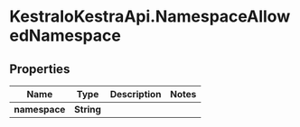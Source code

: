 # KestraIoKestraApi.NamespaceAllowedNamespace

## Properties

Name | Type | Description | Notes
------------ | ------------- | ------------- | -------------
**namespace** | **String** |  | 


